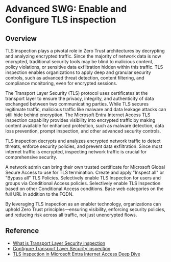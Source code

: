 ﻿# Advanced SWG: Enable and Configure TLS inspection
 
## Overview

TLS inspection plays a pivotal role in Zero Trust architectures by decrypting and analyzing encrypted traffic. Since the majority of network data is now encrypted, traditional security tools may be blind to malicious content, policy violations, or sensitive data exfiltration hidden within this traffic. TLS inspection enables organizations to apply deep and granular security controls, such as advanced threat detection, content filtering, and compliance monitoring, even for encrypted sessions.

The Transport Layer Security (TLS) protocol uses certificates at the transport layer to ensure the privacy, integrity, and authenticity of data exchanged between two communicating parties. While TLS secures legitimate traffic, malicious traffic like malware and data leakage attacks can still hide behind encryption. The Microsoft Entra Internet Access TLS inspection capability provides visibility into encrypted traffic by making content available for enhanced protection, such as malware detection, data loss prevention, prompt inspection, and other advanced security controls.

TLS inspection decrypts and analyzes encrypted network traffic to detect threats, enforce security policies, and prevent data exfiltration. Since most internet traffic is encrypted, inspecting network traffic is crucial for comprehensive security.

A network admin can bring their own trusted certificate for Microsoft Global Secure Access to use for TLS termination. Create and apply "Inspect all" or "Bypass all" TLS Policies. Selectively enable TLS Inspection for users and groups via Conditional Access policies. Selectively enable TLS Inspection based on other Conditional Access conditions. Base web categories on the full URL in addition to the FQDN.

By leveraging TLS inspection as an enabler technology, organizations can uphold Zero Trust principles—ensuring visibility, enforcing security policies, and reducing risk across all traffic, not just unencrypted flows.

## Reference

- [What is Transport Layer Security inspection](https://learn.microsoft.com/en-us/entra/global-secure-access/concept-transport-layer-security)
- [Configure Transport Layer Security inspection](https://learn.microsoft.com/en-us/entra/global-secure-access/how-to-transport-layer-security)
- [TLS Inspection in Microsoft Entra Internet Access Deep Dive](https://www.youtube.com/watch?v=WxxHH_4vKh4)
